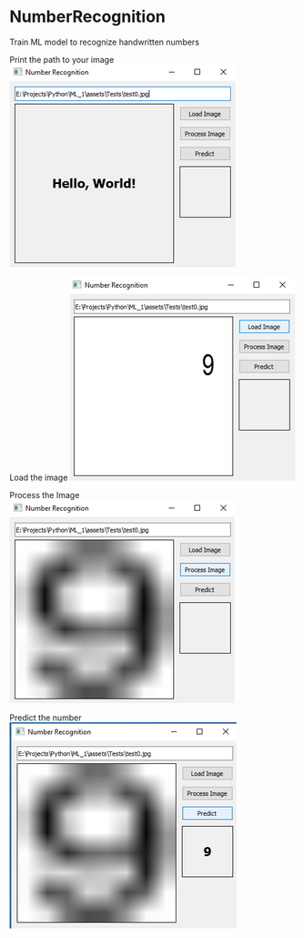 # NumberRecognition
Train ML model to recognize handwritten numbers

Print the path to your image
![alt text](https://github.com/n-cekic/NumberRecognition/blob/main/readme/1path.png?raw=true)

Load the image
![alt text](https://github.com/n-cekic/NumberRecognition/blob/main/readme/2load.png?raw=true)

Process the Image
![alt text](https://github.com/n-cekic/NumberRecognition/blob/main/readme/3process.png?raw=true)

Predict the number
![alt text](https://github.com/n-cekic/NumberRecognition/blob/main/readme/4Predict.png?raw=true)


